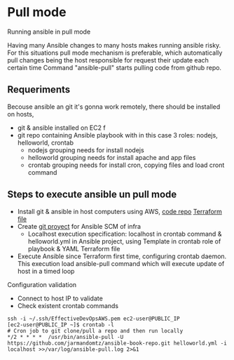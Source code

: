 # Pull mode
Running ansible in pull mode

Having many Ansible changes to many hosts makes running ansible risky. For this situations pull mode mechanism is preferable, which automatically pull changes being the host responsible for request their update each certain time
Command "ansible-pull" starts pulling code from github repo.

## Requeriments
Becouse ansible an git it's gonna work remotely, there should be installed on hosts,
- git & ansible installed on EC2 f
- git repo containing Ansible playbook with in this case 3 roles: nodejs, helloworld, crontab
  - nodejs grouping needs for install nodejs
  - helloworld grouping needs for install apache and app files
  - crontab grouping needs for install cron, copying files and load cront command

## Steps to execute ansible un pull mode
- Install git & ansible in host computers using AWS, [code repo](https://github.com/jarmandomtz/aws-book.git)  [Terraform file](aws-book/chapter04/tr-ansible-aws-pull/tr-ansible-webapp-pull.tf)
- Create [git proyect](https://github.com/jarmandomtz/ansible-book-repo.git) for Ansible SCM of infra
  - Localhost execution specification: localhost in crontab command & helloworld.yml in Ansible project, using Template in crontab role of playbook & YAML Terraform file
- Execute Ansible since Terraform first time, configuring crontab daemon. This execution load ansible-pull command which will execute update of host in a timed loop

Configuration validation
- Connect to host IP to validate
- Check existent crontab commands

```
ssh -i ~/.ssh/EffectiveDevOpsAWS.pem ec2-user@PUBLIC_IP
[ec2-user@PUBLIC_IP ~]$ crontab -l
# Cron job to git clone/pull a repo and then run locally
*/2 * * * *  /usr/bin/ansible-pull -U https://github.com/jarmandomtz/ansible-book-repo.git helloworld.yml -i localhost >>/var/log/ansible-pull.log 2>&1
```
